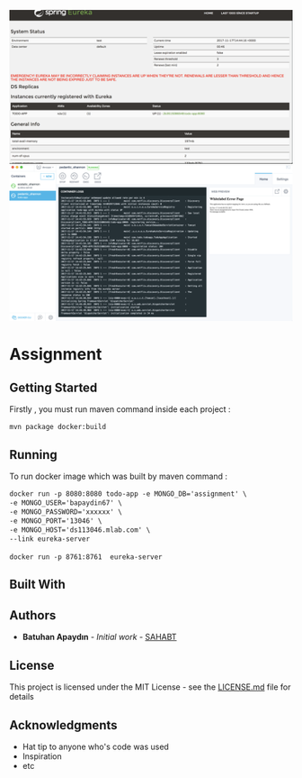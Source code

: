 ![alt text](https://raw.githubusercontent.com/developer-guy/assignment/master/eureka.png)
![alt text](https://raw.githubusercontent.com/developer-guy/assignment/master/docker.png)


# Assignment


## Getting Started
Firstly , you must run maven command inside each project :

    mvn package docker:build 

## Running

To run docker image which was built by maven command :
  
    docker run -p 8080:8080 todo-app -e MONGO_DB='assignment' \ 
    -e MONGO_USER='bapaydin67' \
    -e MONGO_PASSWORD='xxxxxx' \
    -e MONGO_PORT='13046' \
    -e MONGO_HOST='ds113046.mlab.com' \
    --link eureka-server

    docker run -p 8761:8761  eureka-server 

## Built With


## Authors

* **Batuhan Apaydın** - *Initial work* - [SAHABT](https://github.com/developer-guy)

## License

This project is licensed under the MIT License - see the [LICENSE.md](LICENSE.md) file for details

## Acknowledgments

* Hat tip to anyone who's code was used
* Inspiration
* etc

